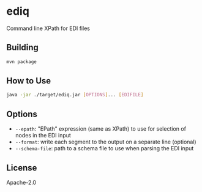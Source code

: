 # ediq
Command line XPath for EDI files

## Building

```bash
mvn package
```

## How to Use

```bash
java -jar ./target/ediq.jar [OPTIONS]... [EDIFILE]
```

## Options

- `--epath`: "EPath" expression (same as XPath) to use for selection of nodes in the EDI input
- `--format`: write each segment to the output on a separate line (optional)
- `--schema-file`: path to a schema file to use when parsing the EDI input

## License

Apache-2.0
